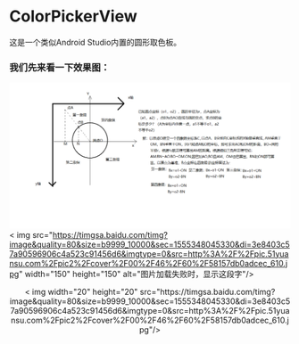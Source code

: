 # ColorPickerView
这是一个类似Android Studio内置的圆形取色板。

### 我们先来看一下效果图：
![图片名称](https://github.com/BlockWen/ColorPickerView/blob/master/pics_readme/calculateNearestCoordinate.png?raw=true)
< img src="https://timgsa.baidu.com/timg?image&quality=80&size=b9999_10000&sec=1555348045330&di=3e8403c57a90596906c4a523c91456d6&imgtype=0&src=http%3A%2F%2Fpic.51yuansu.com%2Fpic2%2Fcover%2F00%2F46%2F60%2F58157db0adcec_610.jpg" width="150" height="150" alt="图片加载失败时，显示这段字"/>
<div align=center>< img width="20" height="20" src="https://timgsa.baidu.com/timg?image&quality=80&size=b9999_10000&sec=1555348045330&di=3e8403c57a90596906c4a523c91456d6&imgtype=0&src=http%3A%2F%2Fpic.51yuansu.com%2Fpic2%2Fcover%2F00%2F46%2F60%2F58157db0adcec_610.jpg"/></div>